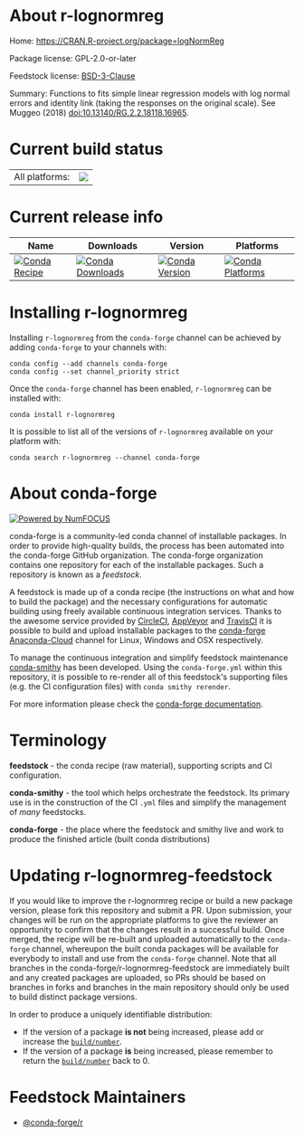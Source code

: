 About r-lognormreg
==================

Home: https://CRAN.R-project.org/package=logNormReg

Package license: GPL-2.0-or-later

Feedstock license: [BSD-3-Clause](https://github.com/conda-forge/r-lognormreg-feedstock/blob/master/LICENSE.txt)

Summary: Functions to fits simple linear regression models with log normal errors and identity link (taking the responses on the original scale). See Muggeo (2018) <doi:10.13140/RG.2.2.18118.16965>.

Current build status
====================


<table><tr><td>All platforms:</td>
    <td>
      <a href="https://dev.azure.com/conda-forge/feedstock-builds/_build/latest?definitionId=11139&branchName=master">
        <img src="https://dev.azure.com/conda-forge/feedstock-builds/_apis/build/status/r-lognormreg-feedstock?branchName=master">
      </a>
    </td>
  </tr>
</table>

Current release info
====================

| Name | Downloads | Version | Platforms |
| --- | --- | --- | --- |
| [![Conda Recipe](https://img.shields.io/badge/recipe-r--lognormreg-green.svg)](https://anaconda.org/conda-forge/r-lognormreg) | [![Conda Downloads](https://img.shields.io/conda/dn/conda-forge/r-lognormreg.svg)](https://anaconda.org/conda-forge/r-lognormreg) | [![Conda Version](https://img.shields.io/conda/vn/conda-forge/r-lognormreg.svg)](https://anaconda.org/conda-forge/r-lognormreg) | [![Conda Platforms](https://img.shields.io/conda/pn/conda-forge/r-lognormreg.svg)](https://anaconda.org/conda-forge/r-lognormreg) |

Installing r-lognormreg
=======================

Installing `r-lognormreg` from the `conda-forge` channel can be achieved by adding `conda-forge` to your channels with:

```
conda config --add channels conda-forge
conda config --set channel_priority strict
```

Once the `conda-forge` channel has been enabled, `r-lognormreg` can be installed with:

```
conda install r-lognormreg
```

It is possible to list all of the versions of `r-lognormreg` available on your platform with:

```
conda search r-lognormreg --channel conda-forge
```


About conda-forge
=================

[![Powered by
NumFOCUS](https://img.shields.io/badge/powered%20by-NumFOCUS-orange.svg?style=flat&colorA=E1523D&colorB=007D8A)](https://numfocus.org)

conda-forge is a community-led conda channel of installable packages.
In order to provide high-quality builds, the process has been automated into the
conda-forge GitHub organization. The conda-forge organization contains one repository
for each of the installable packages. Such a repository is known as a *feedstock*.

A feedstock is made up of a conda recipe (the instructions on what and how to build
the package) and the necessary configurations for automatic building using freely
available continuous integration services. Thanks to the awesome service provided by
[CircleCI](https://circleci.com/), [AppVeyor](https://www.appveyor.com/)
and [TravisCI](https://travis-ci.com/) it is possible to build and upload installable
packages to the [conda-forge](https://anaconda.org/conda-forge)
[Anaconda-Cloud](https://anaconda.org/) channel for Linux, Windows and OSX respectively.

To manage the continuous integration and simplify feedstock maintenance
[conda-smithy](https://github.com/conda-forge/conda-smithy) has been developed.
Using the ``conda-forge.yml`` within this repository, it is possible to re-render all of
this feedstock's supporting files (e.g. the CI configuration files) with ``conda smithy rerender``.

For more information please check the [conda-forge documentation](https://conda-forge.org/docs/).

Terminology
===========

**feedstock** - the conda recipe (raw material), supporting scripts and CI configuration.

**conda-smithy** - the tool which helps orchestrate the feedstock.
                   Its primary use is in the construction of the CI ``.yml`` files
                   and simplify the management of *many* feedstocks.

**conda-forge** - the place where the feedstock and smithy live and work to
                  produce the finished article (built conda distributions)


Updating r-lognormreg-feedstock
===============================

If you would like to improve the r-lognormreg recipe or build a new
package version, please fork this repository and submit a PR. Upon submission,
your changes will be run on the appropriate platforms to give the reviewer an
opportunity to confirm that the changes result in a successful build. Once
merged, the recipe will be re-built and uploaded automatically to the
`conda-forge` channel, whereupon the built conda packages will be available for
everybody to install and use from the `conda-forge` channel.
Note that all branches in the conda-forge/r-lognormreg-feedstock are
immediately built and any created packages are uploaded, so PRs should be based
on branches in forks and branches in the main repository should only be used to
build distinct package versions.

In order to produce a uniquely identifiable distribution:
 * If the version of a package **is not** being increased, please add or increase
   the [``build/number``](https://docs.conda.io/projects/conda-build/en/latest/resources/define-metadata.html#build-number-and-string).
 * If the version of a package **is** being increased, please remember to return
   the [``build/number``](https://docs.conda.io/projects/conda-build/en/latest/resources/define-metadata.html#build-number-and-string)
   back to 0.

Feedstock Maintainers
=====================

* [@conda-forge/r](https://github.com/conda-forge/r/)

